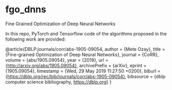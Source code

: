 # fgo_dnns
Fine Grained Optimization of Deep Neural Networks

In this repo, PyTorch and Tensorflow code of the algorithms proposed in the following work are provided:

@article{DBLP:journals/corr/abs-1905-09054,
  author    = {Mete Ozay},
  title     = {Fine-grained Optimization of Deep Neural Networks},
  journal   = {CoRR},
  volume    = {abs/1905.09054},
  year      = {2019},
  url       = {http://arxiv.org/abs/1905.09054},
  archivePrefix = {arXiv},
  eprint    = {1905.09054},
  timestamp = {Wed, 29 May 2019 11:27:50 +0200},
  biburl    = {https://dblp.org/rec/bib/journals/corr/abs-1905-09054},
  bibsource = {dblp computer science bibliography, https://dblp.org}
}
